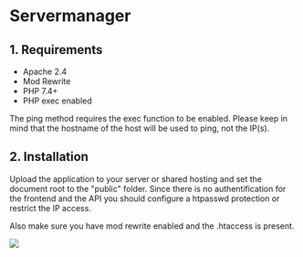 # Servermanager

## 1. Requirements
- Apache 2.4
- Mod Rewrite 
- PHP 7.4+
- PHP exec enabled


The ping method requires the exec function to be enabled. 
Please keep in mind that the hostname of the host will be used to ping, not the IP(s).


## 2. Installation
Upload the application to your server or shared hosting and set the document root to the "public" folder.
Since there is no authentification for the frontend and the API you should configure a htpasswd protection or restrict the IP access. 


Also make sure you have mod rewrite enabled and the .htaccess is present.


![](https://i.imgur.com/mRdAkg5.png)
